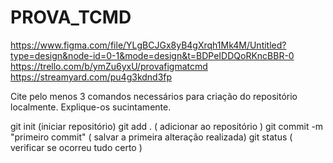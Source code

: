 # PROVA_TCMD
https://www.figma.com/file/YLgBCJGx8yB4gXrqh1Mk4M/Untitled?type=design&node-id=0-1&mode=design&t=BDPeIDDQoRKncBBR-0
https://trello.com/b/ymZu6yxU/provafigmatcmd
https://streamyard.com/pu4g3kdnd3fp

Cite pelo menos 3
comandos necessários para criação do repositório localmente. Explique-os sucintamente.

git init  (iniciar  repositório)
git add .   ( adicionar ao repositório )
git commit -m "primeiro commit"   ( salvar a primeira alteração realizada)
git status  ( verificar se  ocorreu tudo certo )
